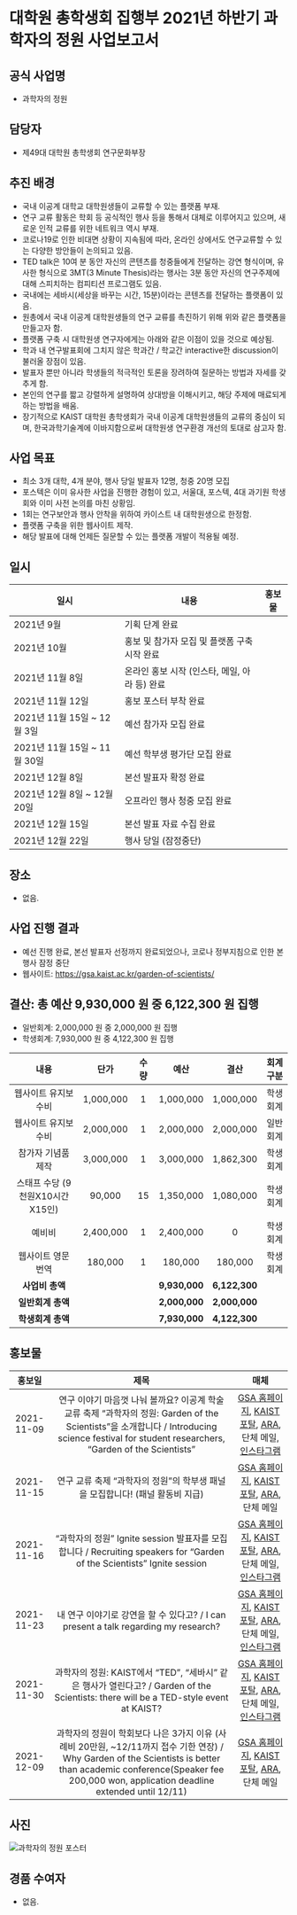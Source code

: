 대학원 총학생회 집행부 2021년 하반기 과학자의 정원 사업보고서
===

## 공식 사업명
- 과학자의 정원

## 담당자
- 제49대 대학원 총학생회 연구문화부장

## 추진 배경
- 국내 이공계 대학교 대학원생들이 교류할 수 있는 플랫폼 부재.
- 연구 교류 활동은 학회 등 공식적인 행사 등을 통해서 대체로 이루어지고 있으며, 새로운 인적 교류를 위한 네트워크 역시 부재.
- 코로나19로 인한 비대면 상황이 지속됨에 따라, 온라인 상에서도 연구교류할 수 있는 다양한 방안들이 논의되고 있음.
- TED talk은 10여 분 동안 자신의 콘텐츠를 청중들에게 전달하는 강연 형식이며, 유사한 형식으로 3MT(3 Minute Thesis)라는 행사는 3분 동안 자신의 연구주제에 대해 스피치하는 컴피티션 프로그램도 있음.
- 국내에는 세바시(세상을 바꾸는 시간, 15분)이라는 콘텐츠를 전달하는 플랫폼이 있음. 
- 원총에서 국내 이공계 대학원생들의 연구 교류를 촉진하기 위해 위와 같은 플랫폼을 만들고자 함.
- 플랫폼 구축 시 대학원생 연구자에게는 아래와 같은 이점이 있을 것으로 예상됨.
- 학과 내 연구발표회에 그치지 않은 학과간 / 학교간 interactive한 discussion이 불러올 장점이 있음. 
- 발표자 뿐만 아니라 학생들의 적극적인 토론을 장려하여 질문하는 방법과 자세를 갖추게 함. 
- 본인의 연구를 짧고 강렬하게 설명하여 상대방을 이해시키고, 해당 주제에 매료되게 하는 방법을 배움.
- 장기적으로 KAIST 대학원 총학생회가 국내 이공계 대학원생들의 교류의 중심이 되며, 한국과학기술계에 이바지함으로써 대학원생 연구환경 개선의 토대로 삼고자 함.

## 사업 목표
- 최소 3개 대학, 4개 분야, 행사 당일 발표자 12명, 청중 20명 모집
- 포스텍은 이미 유사한 사업을 진행한 경험이 있고, 서울대, 포스텍, 4대 과기원 학생회와 이미 사전 논의를 마친 상황임.
- 1회는 연구보안과 행사 안착을 위하여 카이스트 내 대학원생으로 한정함.
- 플랫폼 구축을 위한 웹사이트 제작.
- 해당 발표에 대해 언제든 질문할 수 있는 플랫폼 개발이 적용될 예정.

## 일시

| 일시 | 내용 | 홍보물 | 
|---|---|---|
| 2021년 9월 |  기획 단계 완료 | |
| 2021년 10월 | 홍보 및 참가자 모집 및 플랫폼 구축 시작 완료 | |
| 2021년 11월 8일 | 온라인 홍보 시작 (인스타, 메일, 아라 등) 완료 | |
| 2021년 11월 12일 | 홍보 포스터 부착 완료 | |
| 2021년 11월 15일 ~ 12월 3일 | 예선 참가자 모집 완료 | |
| 2021년 11월 15일 ~ 11월 30일 | 예선 학부생 평가단 모집 완료 | |
| 2021년 12월 8일 | 본선 발표자 확정 완료 | |
| 2021년 12월 8일 ~ 12월 20일  | 오프라인 행사 청중 모집 완료 | |
| 2021년 12월 15일 | 본선 발표 자료 수집 완료 | |
| 2021년 12월 22일 | 행사 당일 (잠정중단) | |

## 장소
- 없음.

## 사업 진행 결과
- 예선 진행 완료, 본선 발표자 선정까지 완료되었으나, 코로나 정부지침으로 인한 본행사 잠정 중단
- 웹사이트: https://gsa.kaist.ac.kr/garden-of-scientists/

## 결산: 총 예산 9,930,000 원 중 6,122,300 원 집행
- 일반회계: 2,000,000 원 중 2,000,000 원 집행
- 학생회계: 7,930,000 원 중 4,122,300 원 집행 

| **내용** | **단가** | **수량** | **예산** | **결산** | **회계구분** |
|:---:|:---:|:---:|:---:|:---:|:---:|
| 웹사이트 유지보수비 | 1,000,000 | 1 | 1,000,000 | 1,000,000 | 학생회계 |
| 웹사이트 유지보수비 | 2,000,000 | 1 | 2,000,000 | 2,000,000 | 일반회계 |
| 참가자 기념품 제작 | 3,000,000 | 1 | 3,000,000 | 1,862,300 | 학생회계 |
| 스태프 수당 (9천원X10시간X15인) | 90,000 | 15 | 1,350,000 | 1,080,000 | 학생회계 |
| 예비비 | 2,400,000 | 1 | 2,400,000 | 0 | 학생회계 |
| 웹사이트 영문 번역 | 180,000 | 1 | 180,000 | 180,000 | 학생회계 |
| **사업비 총액** |  | | **9,930,000** | **6,122,300** |  |
| **일반회계 총액** |  | | **2,000,000** | **2,000,000** |  |
| **학생회계 총액** |  | | **7,930,000** | **4,122,300** |  |

## 홍보물

| **홍보일** | **제목** | **매체** |
|:---:|:---:|:---:|
| 2021-11-09 | 연구 이야기 마음껏 나눠 볼까요? 이공계 학술 교류 축제 “과학자의 정원: Garden of the Scientists”을 소개합니다 / Introducing science festival for student researchers, “Garden of the Scientists”  | [GSA 홈페이지](https://gsa.kaist.ac.kr/notice/190410), [KAIST 포탈](https://portal.kaist.ac.kr/ennotice/student_notice/11636431565398), [ARA](https://newara.sparcs.org/post/239467), 단체 메일, [인스타그램](https://www.instagram.com/p/CWCdQXsPAm4/) |
| 2021-11-15 | 연구 교류 축제 “과학자의 정원”의 학부생 패널을 모집합니다! (패널 활동비 지급) | [GSA 홈페이지](https://gsa.kaist.ac.kr/notice/190738), [KAIST 포탈](https://portal.kaist.ac.kr/ennotice/student_notice/11636957437329), [ARA](https://newara.sparcs.org/post/239590), 단체 메일 |
| 2021-11-16 | “과학자의 정원” Ignite session 발표자를 모집합니다 / Recruiting speakers for “Garden of the Scientists” Ignite session | [GSA 홈페이지](https://gsa.kaist.ac.kr/notice/190835), [KAIST 포탈](https://portal.kaist.ac.kr/ennotice/student_notice/11637047368439), [ARA](https://newara.sparcs.org/post/239693), 단체 메일, [인스타그램](https://www.instagram.com/p/CWU3bh9PIxQ/) |
| 2021-11-23 | 내 연구 이야기로 강연을 할 수 있다고? / I can present a talk regarding my research? | [GSA 홈페이지](https://gsa.kaist.ac.kr/notice/191138), [KAIST 포탈](https://portal.kaist.ac.kr/ennotice/student_notice/11637652111321), [ARA](https://newara.sparcs.org/post/239794), 단체 메일, [인스타그램]() |
| 2021-11-30 | 과학자의 정원: KAIST에서 “TED”, “세바시” 같은 행사가 열린다고? / Garden of the Scientists: there will be a TED-style event at KAIST?  | [GSA 홈페이지](https://gsa.kaist.ac.kr/notice/191623), [KAIST 포탈](https://portal.kaist.ac.kr/ennotice/student_notice/11638273128865), [ARA](https://newara.sparcs.org/post/239961), 단체 메일, [인스타그램](https://www.instagram.com/p/CWnTAhtv6sa/) |
| 2021-12-09 | 과학자의 정원이 학회보다 나은 3가지 이유 (사례비 20만원, ~12/11까지 접수 기한 연장) / Why Garden of the Scientists is better than academic conference(Speaker fee 200,000 won, application deadline extended until 12/11) | [GSA 홈페이지](https://gsa.kaist.ac.kr/notice/192099), [KAIST 포탈](https://portal.kaist.ac.kr/ennotice/student_notice/11639023433010), [ARA](https://newara.sparcs.org/post/240096), 단체 메일 |

## 사진
![과학자의 정원 포스터](../../resources/과학자의정원_포스터.jpg)

## 경품 수여자
- 없음.